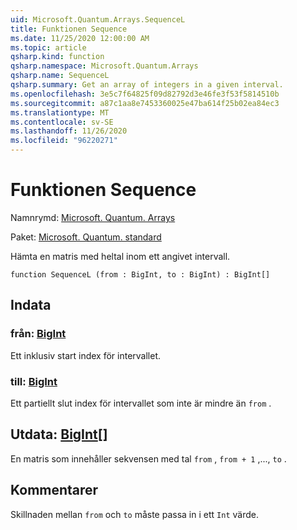 ```yaml
---
uid: Microsoft.Quantum.Arrays.SequenceL
title: Funktionen Sequence
ms.date: 11/25/2020 12:00:00 AM
ms.topic: article
qsharp.kind: function
qsharp.namespace: Microsoft.Quantum.Arrays
qsharp.name: SequenceL
qsharp.summary: Get an array of integers in a given interval.
ms.openlocfilehash: 3e5c7f64825f09d82792d3e46fe3f53f5814510b
ms.sourcegitcommit: a87c1aa8e7453360025e47ba614f25b02ea84ec3
ms.translationtype: MT
ms.contentlocale: sv-SE
ms.lasthandoff: 11/26/2020
ms.locfileid: "96220271"
---
```

# <a name="sequencel-function"></a>Funktionen Sequence

Namnrymd: [Microsoft. Quantum. Arrays](xref:Microsoft.Quantum.Arrays)

Paket: [Microsoft. Quantum. standard](https://nuget.org/packages/Microsoft.Quantum.Standard)


Hämta en matris med heltal inom ett angivet intervall.

```qsharp
function SequenceL (from : BigInt, to : BigInt) : BigInt[]
```


## <a name="input"></a>Indata

### <a name="from--bigint"></a>från: [BigInt](xref:microsoft.quantum.lang-ref.bigint)

Ett inklusiv start index för intervallet.


### <a name="to--bigint"></a>till: [BigInt](xref:microsoft.quantum.lang-ref.bigint)

Ett partiellt slut index för intervallet som inte är mindre än `from` .



## <a name="output--bigint"></a>Utdata: [BigInt](xref:microsoft.quantum.lang-ref.bigint)[]

En matris som innehåller sekvensen med tal `from` , `from + 1` ,..., `to` .

## <a name="remarks"></a>Kommentarer

Skillnaden mellan `from` och `to` måste passa in i ett `Int` värde.